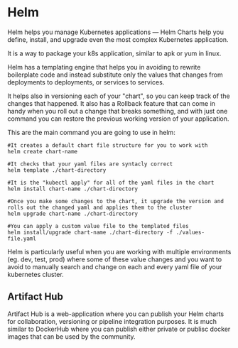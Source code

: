 # Helm

Helm helps you manage Kubernetes applications — Helm Charts help you define, install, and upgrade even the most complex Kubernetes application.

It is a way to package your k8s application, similar to apk or yum in linux.

Helm has a templating engine that helps you in avoiding to rewrite boilerplate code and instead substitute only the values that changes from deployments to deployments, or services to services.

It helps also in versioning each of your "chart", so you can keep track of the changes that happened. It also has a Rollback feature that can come in handy when you roll out a change that breaks something, and with just one command you can restore the previous working version of your application.

This are the main command you are going to use in helm:

```shell
#It creates a default chart file structure for you to work with
helm create chart-name

#It checks that your yaml files are syntacly correct
helm template ./chart-directory

#It is the "kubectl apply" for all of the yaml files in the chart
helm install chart-name ./chart-directory

#Once you make some changes to the chart, it upgrade the version and rolls out the changed yaml and applies them to the cluster
helm upgrade chart-name ./chart-directory

#You can apply a custom value file to the templated files
helm install/upgrade chart-name ./chart-directory -f ./values-file.yaml

```

Helm is particularly useful when you are working with multiple environments (eg. dev, test, prod) where some of these value changes and you want to avoid to manually search and change on each and every yaml file of your kubernetes cluster.


## Artifact Hub 

Artifact Hub is a web-application where you can publish your Helm charts for collaboration, versioning or pipeline integration purposes.
It is much similar to DockerHub where you can publish either private or publisc docker images that can be used by the community.
